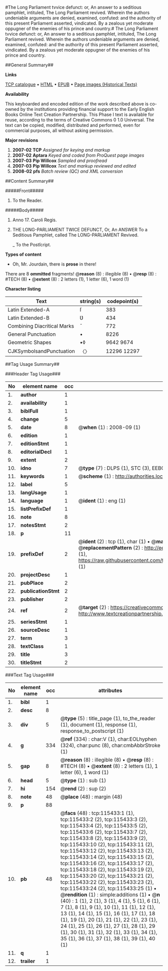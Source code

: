 #The Long Parliament tvvice defunct: or, An answer to a seditious pamphlet, intituled, The Long Parliament revived. Wherein the authors undeniable arguments are denied, examined, confuted: and the authority of this present Parliament asserted, vindicated. By a zealous yet moderate oppugner of the enemies of his prince and country.#
The Long Parliament tvvice defunct: or, An answer to a seditious pamphlet, intituled, The Long Parliament revived. Wherein the authors undeniable arguments are denied, examined, confuted: and the authority of this present Parliament asserted, vindicated. By a zealous yet moderate oppugner of the enemies of his prince and country.

##General Summary##

**Links**

[TCP catalogue](http://www.ota.ox.ac.uk/tcp/)  • 
[HTML](http://tei.it.ox.ac.uk/tcp/Texts-HTML/free/A91/A91212.html)  • 
[EPUB](http://tei.it.ox.ac.uk/tcp/Texts-EPUB/free/A91/A91212.epub) • 
[Page images (Historical Texts)](https://data.historicaltexts.jisc.ac.uk/view?pubId=eebo-99863243e&pageId=eebo-99863243e-115433-1)

**Availability**

This keyboarded and encoded edition of the
	       work described above is co-owned by the institutions
	       providing financial support to the Early English Books
	       Online Text Creation Partnership. This Phase I text is
	       available for reuse, according to the terms of Creative
	       Commons 0 1.0 Universal. The text can be copied,
	       modified, distributed and performed, even for
	       commercial purposes, all without asking permission.

**Major revisions**

1. __2007-02__ __TCP__ *Assigned for keying and markup*
1. __2007-02__ __Aptara__ *Keyed and coded from ProQuest page images*
1. __2007-03__ __Pip Willcox__ *Sampled and proofread*
1. __2007-03__ __Pip Willcox__ *Text and markup reviewed and edited*
1. __2008-02__ __pfs__ *Batch review (QC) and XML conversion*

##Content Summary##

#####Front#####

1. To the Reader.

#####Body#####

1. Anno 17. Caroli Regis.

1. THE
LONG-PARLIAMENT
TWICE
DEFUNCT,
Or, An ANSWER
To a Seditious Pamphlet, called
The LONG-PARLIAMENT
Revived.

    _ To the Postſcript.

**Types of content**

  * Oh, Mr. Jourdain, there is **prose** in there!

There are 8 **ommitted** fragments! 
 @__reason__ (8) : illegible (8)  •  @__resp__ (8) : #TECH (8)  •  @__extent__ (8) : 2 letters (1), 1 letter (6), 1 word (1)

**Character listing**


|Text|string(s)|codepoint(s)|
|---|---|---|
|Latin Extended-A|ſ|383|
|Latin Extended-B|Ʋ|434|
|Combining             Diacritical Marks|̄|772|
|General Punctuation|•|8226|
|Geometric Shapes|▪◊|9642 9674|
|CJKSymbolsandPunctuation|〈〉|12296 12297|

##Tag Usage Summary##

###Header Tag Usage###

|No|element name|occ|attributes|
|---|---|---|---|
|1.|__author__|1||
|2.|__availability__|1||
|3.|__biblFull__|1||
|4.|__change__|5||
|5.|__date__|8| @__when__ (1) : 2008-09 (1)|
|6.|__edition__|1||
|7.|__editionStmt__|1||
|8.|__editorialDecl__|1||
|9.|__extent__|2||
|10.|__idno__|7| @__type__ (7) : DLPS (1), STC (3), EEBO-CITATION (1), PROQUEST (1), VID (1)|
|11.|__keywords__|1| @__scheme__ (1) : http://authorities.loc.gov/ (1)|
|12.|__label__|5||
|13.|__langUsage__|1||
|14.|__language__|1| @__ident__ (1) : eng (1)|
|15.|__listPrefixDef__|1||
|16.|__note__|8||
|17.|__notesStmt__|2||
|18.|__p__|11||
|19.|__prefixDef__|2| @__ident__ (2) : tcp (1), char (1)  •  @__matchPattern__ (2) : ([0-9\-]+):([0-9IVX]+) (1), (.+) (1)  •  @__replacementPattern__ (2) : http://eebo.chadwyck.com/downloadtiff?vid=$1&page=$2 (1), https://raw.githubusercontent.com/textcreationpartnership/Texts/master/tcpchars.xml#$1 (1)|
|20.|__projectDesc__|1||
|21.|__pubPlace__|2||
|22.|__publicationStmt__|2||
|23.|__publisher__|2||
|24.|__ref__|2| @__target__ (2) : https://creativecommons.org/publicdomain/zero/1.0/ (1), http://www.textcreationpartnership.org/docs/. (1)|
|25.|__seriesStmt__|1||
|26.|__sourceDesc__|1||
|27.|__term__|3||
|28.|__textClass__|1||
|29.|__title__|3||
|30.|__titleStmt__|2||


###Text Tag Usage###

|No|element name|occ|attributes|
|---|---|---|---|
|1.|__bibl__|1||
|2.|__desc__|8||
|3.|__div__|5| @__type__ (5) : title_page (1), to_the_reader (1), document (1), response (1), response_to_postscript (1)|
|4.|__g__|334| @__ref__ (334) : char:V (1), char:EOLhyphen (324), char:punc (8), char:cmbAbbrStroke (1)|
|5.|__gap__|8| @__reason__ (8) : illegible (8)  •  @__resp__ (8) : #TECH (8)  •  @__extent__ (8) : 2 letters (1), 1 letter (6), 1 word (1)|
|6.|__head__|5| @__type__ (1) : sub (1)|
|7.|__hi__|154| @__rend__ (2) : sup (2)|
|8.|__note__|48| @__place__ (48) : margin (48)|
|9.|__p__|88||
|10.|__pb__|48| @__facs__ (48) : tcp:115433:1 (1), tcp:115433:2 (2), tcp:115433:3 (2), tcp:115433:4 (2), tcp:115433:5 (2), tcp:115433:6 (2), tcp:115433:7 (2), tcp:115433:8 (2), tcp:115433:9 (2), tcp:115433:10 (2), tcp:115433:11 (2), tcp:115433:12 (2), tcp:115433:13 (2), tcp:115433:14 (2), tcp:115433:15 (2), tcp:115433:16 (2), tcp:115433:17 (2), tcp:115433:18 (2), tcp:115433:19 (2), tcp:115433:20 (2), tcp:115433:21 (2), tcp:115433:22 (2), tcp:115433:23 (2), tcp:115433:24 (2), tcp:115433:25 (1)  •  @__rendition__ (1) : simple:additions (1)  •  @__n__ (40) : 1 (1), 2 (1), 3 (1), 4 (1), 5 (1), 6 (1), 7 (1), 8 (1), 9 (1), 10 (1), 11 (1), 12 (1), 13 (1), 14 (1), 15 (1), 16 (1), 17 (1), 18 (1), 19 (1), 20 (1), 21 (1), 22 (1), 23 (1), 24 (1), 25 (1), 26 (1), 27 (1), 28 (1), 29 (1), 30 (1), 31 (1), 32 (1), 33 (1), 34 (1), 35 (1), 36 (1), 37 (1), 38 (1), 39 (1), 40 (1)|
|11.|__q__|1||
|12.|__trailer__|1||
